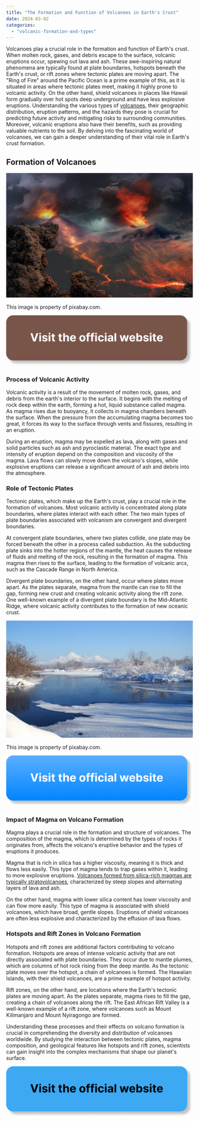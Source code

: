 ```yaml
---
title: "The Formation and Function of Volcanoes in Earth's Crust"
date: 2024-03-02
categories: 
  - "volcanic-formation-and-types"
---
```


Volcanoes play a crucial role in the formation and function of Earth's crust. When molten rock, gases, and debris escape to the surface, volcanic eruptions occur, spewing out lava and ash. These awe-inspiring natural phenomena are typically found at plate boundaries, hotspots beneath the Earth's crust, or rift zones where tectonic plates are moving apart. The "Ring of Fire" around the Pacific Ocean is a prime example of this, as it is situated in areas where tectonic plates meet, making it highly prone to volcanic activity. On the other hand, shield volcanoes in places like Hawaii form gradually over hot spots deep underground and have less explosive eruptions. Understanding the various types of [volcanoes](https://magmamatters.com/the-art-and-science-of-volcano-monitoring/ "The Art and Science of Volcano Monitoring"), their geographic distribution, eruption patterns, and the hazards they pose is crucial for predicting future activity and mitigating risks to surrounding communities. Moreover, volcanic eruptions also have their benefits, such as providing valuable nutrients to the soil. By delving into the fascinating world of volcanoes, we can gain a deeper understanding of their vital role in Earth's crust formation.

## Formation of Volcanoes

![The Formation and Function of Volcanoes in Earths Crust](images/the-formation-and-function-of-volcanoes-in-earths-crust-1024x682.jpg "The Formation and Function of Volcanoes in Earths Crust")

This image is property of pixabay.com.

[![Learn more about the The Formation and Function of Volcanoes in Earths Crust here.](images/visit-official-website-brown-44-61.png "Learn more about the The Formation and Function of Volcanoes in Earths Crust here.")](https://www.hawaiitours.com/?ref=poolboy17 "Learn more about the The Formation and Function of Volcanoes in Earths Crust here.")

### Process of Volcanic Activity

Volcanic activity is a result of the movement of molten rock, gases, and debris from the earth's interior to the surface. It begins with the melting of rock deep within the earth, forming a hot, liquid substance called magma. As magma rises due to buoyancy, it collects in magma chambers beneath the surface. When the pressure from the accumulating magma becomes too great, it forces its way to the surface through vents and fissures, resulting in an eruption.

During an eruption, magma may be expelled as lava, along with gases and solid particles such as ash and pyroclastic material. The exact type and intensity of eruption depend on the composition and viscosity of the magma. Lava flows can slowly move down the volcano's slopes, while explosive eruptions can release a significant amount of ash and debris into the atmosphere.

### Role of Tectonic Plates

Tectonic plates, which make up the Earth's crust, play a crucial role in the formation of volcanoes. Most volcanic activity is concentrated along plate boundaries, where plates interact with each other. The two main types of plate boundaries associated with volcanism are convergent and divergent boundaries.

At convergent plate boundaries, where two plates collide, one plate may be forced beneath the other in a process called subduction. As the subducting plate sinks into the hotter regions of the mantle, the heat causes the release of fluids and melting of the rock, resulting in the formation of magma. This magma then rises to the surface, leading to the formation of volcanic arcs, such as the Cascade Range in North America.

Divergent plate boundaries, on the other hand, occur where plates move apart. As the plates separate, magma from the mantle can rise to fill the gap, forming new crust and creating volcanic activity along the rift zone. One well-known example of a divergent plate boundary is the Mid-Atlantic Ridge, where volcanic activity contributes to the formation of new oceanic crust.

![The Formation and Function of Volcanoes in Earths Crust](images/the-formation-and-function-of-volcanoes-in-earths-crust-1-1024x642.jpg "The Formation and Function of Volcanoes in Earths Crust")

This image is property of pixabay.com.

[![Get your own The Formation and Function of Volcanoes in Earths Crust today.](images/visit-official-website-blue-1.png "Get your own The Formation and Function of Volcanoes in Earths Crust today.")](https://www.hawaiitours.com/?ref=poolboy17 "Get your own The Formation and Function of Volcanoes in Earths Crust today.")

### Impact of Magma on Volcano Formation

Magma plays a crucial role in the formation and structure of volcanoes. The composition of the magma, which is determined by the types of rocks it originates from, affects the volcano's eruptive behavior and the types of eruptions it produces.

Magma that is rich in silica has a higher viscosity, meaning it is thick and flows less easily. This type of magma tends to trap gases within it, leading to more explosive eruptions. [Volcanoes formed from silica-rich magmas are typically stratovolcanoes](https://magmamatters.com/understanding-volcanic-formation-a-comprehensive-guide/ "Understanding Volcanic Formation: A Comprehensive Guide"), characterized by steep slopes and alternating layers of lava and ash.

On the other hand, magma with lower silica content has lower viscosity and can flow more easily. This type of magma is associated with shield volcanoes, which have broad, gentle slopes. Eruptions of shield volcanoes are often less explosive and characterized by the effusion of lava flows.

### Hotspots and Rift Zones in Volcano Formation

Hotspots and rift zones are additional factors contributing to volcano formation. Hotspots are areas of intense volcanic activity that are not directly associated with plate boundaries. They occur due to mantle plumes, which are columns of hot rock rising from the deep mantle. As the tectonic plate moves over the hotspot, a chain of volcanoes is formed. The Hawaiian Islands, with their shield volcanoes, are a prime example of hotspot activity.

Rift zones, on the other hand, are locations where the Earth's tectonic plates are moving apart. As the plates separate, magma rises to fill the gap, creating a chain of volcanoes along the rift. The East African Rift Valley is a well-known example of a rift zone, where volcanoes such as Mount Kilimanjaro and Mount Nyiragongo are formed.

Understanding these processes and their effects on volcano formation is crucial in comprehending the diversity and distribution of volcanoes worldwide. By studying the interaction between tectonic plates, magma composition, and geological features like hotspots and rift zones, scientists can gain insight into the complex mechanisms that shape our planet's surface.

[![Discover more about the The Formation and Function of Volcanoes in Earths Crust.](images/visit-official-website-light-blue-15-69.png "Discover more about the The Formation and Function of Volcanoes in Earths Crust.")](https://www.hawaiitours.com/?ref=poolboy17 "Discover more about the The Formation and Function of Volcanoes in Earths Crust.")
